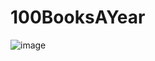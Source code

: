 # 100BooksAYear
![image](https://user-images.githubusercontent.com/61290735/158559699-cb659b8f-48eb-4188-a483-332301c1cf03.png)
